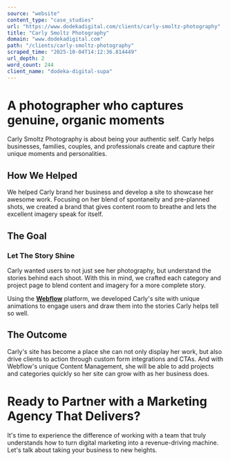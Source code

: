 ```yaml
---
source: "website"
content_type: "case_studies"
url: "https://www.dodekadigital.com/clients/carly-smoltz-photography"
title: "Carly Smoltz Photography"
domain: "www.dodekadigital.com"
path: "/clients/carly-smoltz-photography"
scraped_time: "2025-10-04T14:12:36.814449"
url_depth: 2
word_count: 244
client_name: "dodeka-digital-supa"
---
```


# A photographer who captures genuine, organic moments

Carly Smoltz Photography is about being your authentic self. Carly helps businesses, families, couples, and professionals create and capture their unique moments and personalities.

## How We Helped

We helped Carly brand her business and develop a site to showcase her awesome work. Focusing on her blend of spontaneity and pre-planned shots, we created a brand that gives content room to breathe and lets the excellent imagery speak for itself.

## The Goal

### Let The Story Shine

Carly wanted users to not just see her photography, but understand the stories behind each shoot. With this in mind, we crafted each category and project page to blend content and imagery for a more complete story.

Using the [**Webflow**](http://webflow.com/) platform, we developed Carly's site with unique animations to engage users and draw them into the stories Carly helps tell so well.

## The Outcome

Carly's site has become a place she can not only display her work, but also drive clients to action through custom form integrations and CTAs. And with Webflow's unique Content Management, she will be able to add projects and categories quickly so her site can grow with as her business does.

# Ready to Partner with a Marketing Agency That Delivers?

It's time to experience the difference of working with a team that truly understands how to turn digital marketing into a revenue-driving machine. Let's talk about taking your business to new heights.